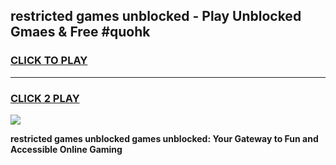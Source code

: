 
## restricted games unblocked - Play Unblocked Gmaes & Free #quohk
<h3>
<a href="https://news.freeplayer.one?title=restricted_games_unblocked&ref=03M">CLICK TO PLAY</a></h3>
<hr>

<h3>
<a href="https://news.freeplayer.one?title=restricted_games_unblocked&ref=03M">CLICK 2 PLAY</a>
  
</h3>

<a href="https://news.freeplayer.one?title=restricted_games_unblocked&ref=03M"><img src="https://clearcache.store/games.png"></a>


**restricted games unblocked games unblocked: Your Gateway to Fun and Accessible Online Gaming**
